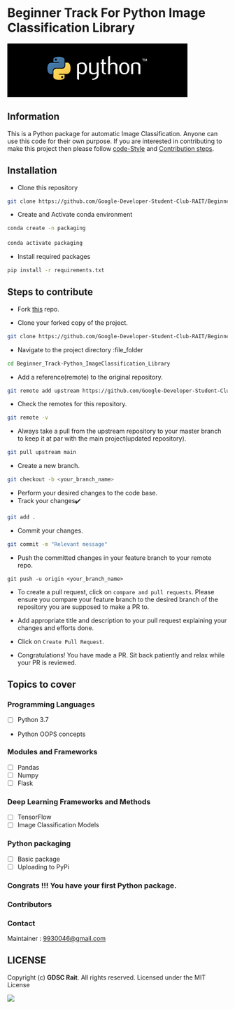 # Beginner Track For Python Image Classification Library
![](Python.png)

## Information 
This is a Python package for automatic Image Classification. 
Anyone can use this code for their own purpose. If you are interested in contributing to make this project then please follow [code-Style](#code-style) and [Contribution steps](#step-to-contribute).

## Installation

- Clone this repository
```bash
git clone https://github.com/Google-Developer-Student-Club-RAIT/Beginner_Track-Python_ImageClassification_Library.git
```

- Create and Activate conda environment
```bash
conda create -n packaging

conda activate packaging
```

- Install required packages
```bash
pip install -r requirements.txt
```

## Steps to contribute

- Fork [this](https://github.com/Google-Developer-Student-Club-RAIT/Beginner_Track-Python_ImageClassification_Library.git) repo.

- Clone your forked copy of the project.
```bash
git clone https://github.com/Google-Developer-Student-Club-RAIT/Beginner_Track-Python_ImageClassification_Library.git
```

- Navigate to the project directory :file_folder
```bash
cd Beginner_Track-Python_ImageClassification_Library
```
- Add a reference(remote) to the original repository.
```bash
git remote add upstream https://github.com/Google-Developer-Student-Club-RAIT/Beginner_Track-Python_ImageClassification_Library.git
```

- Check the remotes for this repository.
```bash
git remote -v
```
- Always take a pull from the upstream repository to your master branch to keep it at par with the main project(updated repository).
```bash
git pull upstream main
```

- Create a new branch.
```bash
git checkout -b <your_branch_name>
```
- Perform your desired changes to the code base.
- Track your changes:heavy_check_mark:
```bash
git add . 
```
- Commit your changes.
```bash
git commit -m "Relevant message"
```
- Push the committed changes in your feature branch to your remote repo.
```
git push -u origin <your_branch_name>
```

-  To create a pull request, click on `compare and pull requests`. Please ensure you compare your feature branch to the desired branch of the repository you are supposed to make a PR to.


- Add appropriate title and description to your pull request explaining your changes and efforts done.


- Click on `Create Pull Request`.


- Congratulations! You have made a PR. Sit back patiently and relax while your PR is reviewed.

## Topics to cover

### Programming Languages

- [ ] Python 3.7
- Python OOPS concepts

### Modules and Frameworks

- [ ] Pandas
- [ ] Numpy
- [ ] Flask

### Deep Learning Frameworks and Methods

- [ ] TensorFlow
- [ ] Image Classification Models

### Python packaging

- [ ] Basic package
- [ ] Uploading to PyPi

### Congrats !!! You have your first Python package. 


### Contributors

### Contact

Maintainer : 9930046@gmail.com

## LICENSE
Copyright (c) **GDSC Rait**. All rights reserved. Licensed under the MIT License

[![](https://img.shields.io/github/license/junaidrahim/desiresalesportal?style=for-the-badge)](LICENSE)
